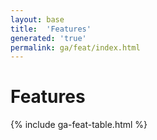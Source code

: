 ```yaml
---
layout: base
title:  'Features'
generated: 'true'
permalink: ga/feat/index.html
---
```


# Features

{% include ga-feat-table.html %}
